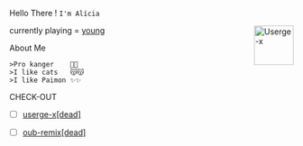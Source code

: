
Hello There ! ```I'm Alícia```

<a><img align=right src="https://media3.giphy.com/media/11lxCeKo6cHkJy/giphy.gif" alt="Userge-x" width=70px></a>

currently playing = [young](https://open.spotify.com/playlist/5ddLrdKjGR7SLqthbEcoNc?si=A_wkwVhXQHK3ZTe8VrQBfg&utm_source=copy-link)



About Me 

```
>Pro kanger    🙁🙁
>I like cats   😽😽 
>I like Paimon ✨✨
```



CHECK-OUT

- [ ] [userge-x[dead]](https://github.com/code-rgb/Userge-X)
- [ ] [oub-remix[dead]](https://github.com/sahyam2019/oub-remix)


